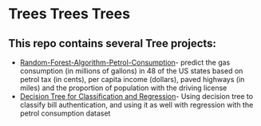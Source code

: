 # Trees Trees Trees

## This repo contains several Tree projects:
* [Random-Forest-Algorithm-Petrol-Consumption](Random-Forest-Algorithm-Petrol-Consumption.ipynb)- predict the gas consumption (in millions of gallons) in 48 of the US states based on petrol tax (in cents), per capita income (dollars), paved highways (in miles) and the proportion of population with the driving license
* [Decision Tree for Classification and Regression](Decision-Tree-for-Classification-and-Regression.ipynb)- Using decision tree to classify bill authentication, and using it as well with regression with the petrol consumption dataset 
